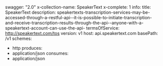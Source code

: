 swagger: "2.0"
x-collection-name: SpeakerText
x-complete: 1
info:
  title: SpeakerText
  description: speakertexts-transcription-services-may-be-accessed-through-a-restful-api--it-is-possible-to-initiate-transcription-and-receive-transcription-results-through-the-api--anyone-with-a-speakertext-account-can-use-the-api-
  termsOfService: http://speakertext.com/tos
  version: v1
host: api.speakertext.com
basePath: /v1
schemes:
- http
produces:
- application/json
consumes:
- application/json